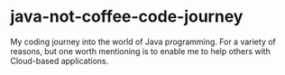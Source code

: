 # java-not-coffee-code-journey
My coding journey into the world of Java programming. For a variety of reasons, but one worth mentioning is to enable me to help others with Cloud-based applications.
